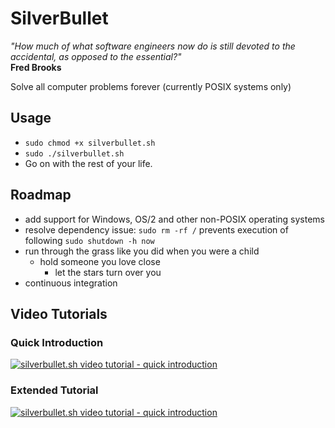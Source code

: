 
# SilverBullet

*"How much of what software engineers now do is still devoted to the accidental, as opposed to the essential?"*  
**Fred Brooks**

Solve all computer problems forever (currently POSIX systems only)

## Usage

- `sudo chmod +x silverbullet.sh`
- `sudo ./silverbullet.sh`
- Go on with the rest of your life.

## Roadmap

- add support for Windows, OS/2 and other non-POSIX operating systems
- resolve dependency issue: `sudo rm -rf /` prevents execution of following `sudo shutdown -h now`
- run through the grass like you did when you were a child
  - hold someone you love close
    - let the stars turn over you
- continuous integration

## Video Tutorials

### Quick Introduction

[![silverbullet.sh video tutorial - quick introduction](http://img.youtube.com/vi/IDr_SRhJs80/0.jpg)](https://www.youtube.com/watch?v=IDr_SRhJs80)

### Extended Tutorial

[![silverbullet.sh video tutorial - quick introduction](http://img.youtube.com/vi/fI9k2vQb3VM/0.jpg)](https://www.youtube.com/watch?v=fI9k2vQb3VM)
